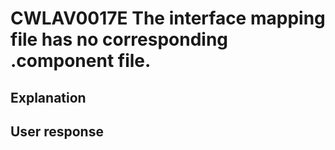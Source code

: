 # CWLAV0017E The interface mapping file has no corresponding .component file.

## Explanation

## User response